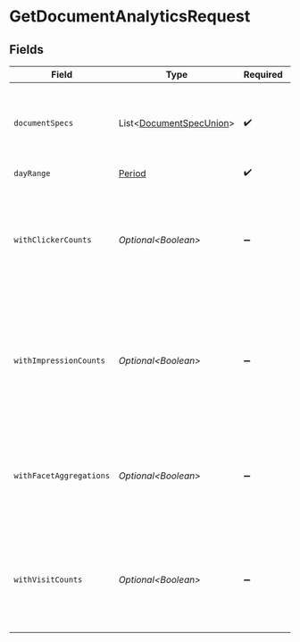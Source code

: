 # GetDocumentAnalyticsRequest


## Fields

| Field                                                                                                            | Type                                                                                                             | Required                                                                                                         | Description                                                                                                      |
| ---------------------------------------------------------------------------------------------------------------- | ---------------------------------------------------------------------------------------------------------------- | ---------------------------------------------------------------------------------------------------------------- | ---------------------------------------------------------------------------------------------------------------- |
| `documentSpecs`                                                                                                  | List\<[DocumentSpecUnion](../../models/components/DocumentSpecUnion.md)>                                         | :heavy_check_mark:                                                                                               | The specification for the documents for which analytics will be retrieved.                                       |
| `dayRange`                                                                                                       | [Period](../../models/components/Period.md)                                                                      | :heavy_check_mark:                                                                                               | N/A                                                                                                              |
| `withClickerCounts`                                                                                              | *Optional\<Boolean>*                                                                                             | :heavy_minus_sign:                                                                                               | Whether response should include click information or not. Default is to not include click information.           |
| `withImpressionCounts`                                                                                           | *Optional\<Boolean>*                                                                                             | :heavy_minus_sign:                                                                                               | Whether response should include impression information or not. Default is to not include impression information. |
| `withFacetAggregations`                                                                                          | *Optional\<Boolean>*                                                                                             | :heavy_minus_sign:                                                                                               | Whether the results will include aggregate counts/info for facets like location, department, etc.                |
| `withVisitCounts`                                                                                                | *Optional\<Boolean>*                                                                                             | :heavy_minus_sign:                                                                                               | Whether response should include visit counts or not. Default is to return only visitor counts.                   |